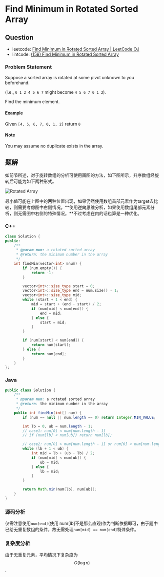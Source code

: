# Find Minimum in Rotated Sorted Array

## Question

- leetcode: [Find Minimum in Rotated Sorted Array | LeetCode OJ](https://leetcode.com/problems/find-minimum-in-rotated-sorted-array/)
- lintcode: [(159) Find Minimum in Rotated Sorted Array](http://www.lintcode.com/en/problem/find-minimum-in-rotated-sorted-array/)

### Problem Statement

Suppose a sorted array is rotated at some pivot unknown to you beforehand.

(i.e., `0 1 2 4 5 6 7` might become `4 5 6 7 0 1 2`).

Find the minimum element.

#### Example

Given `[4, 5, 6, 7, 0, 1, 2]` return `0`

#### Note

You may assume no duplicate exists in the array.


## 题解

如前节所述，对于旋转数组的分析可使用画图的方法，如下图所示，升序数组经旋转后可能为如下两种形式。

![Rotated Array](https://raw.githubusercontent.com/billryan/algorithm-exercise/master/shared-files/images/rotated_array.png)

最小值可能在上图中的两种位置出现，如果仍然使用数组首部元素作为target去比较，则需要考虑图中右侧情况。**使用逆向思维分析，如果使用数组尾部元素分析，则无需图中右侧的特殊情况。**不过考虑在内的话也算是一种优化。

### C++

```c++
class Solution {
public:
    /**
     * @param num: a rotated sorted array
     * @return: the minimum number in the array
     */
    int findMin(vector<int> &num) {
        if (num.empty()) {
            return -1;
        }

        vector<int>::size_type start = 0;
        vector<int>::size_type end = num.size() - 1;
        vector<int>::size_type mid;
        while (start + 1 < end) {
            mid = start + (end - start) / 2;
            if (num[mid] < num[end]) {
                end = mid;
            } else {
                start = mid;
            }
        }

        if (num[start] < num[end]) {
            return num[start];
        } else {
            return num[end];
        }
    }
};
```

### Java

```java
public class Solution {
    /**
     * @param num: a rotated sorted array
     * @return: the minimum number in the array
     */
    public int findMin(int[] num) {
        if (num == null || num.length == 0) return Integer.MIN_VALUE;

        int lb = 0, ub = num.length - 1;
        // case1: num[0] < num[num.length - 1]
        // if (num[lb] < num[ub]) return num[lb];

        // case2: num[0] > num[num.length - 1] or num[0] < num[num.length - 1]
        while (lb + 1 < ub) {
            int mid = lb + (ub - lb) / 2;
            if (num[mid] < num[ub]) {
                ub = mid;
            } else {
                lb = mid;
            }
        }

        return Math.min(num[lb], num[ub]);
    }
}
```

### 源码分析

仅需注意使用`num[end]`(使用 num[lb]不是那么直观)作为判断依据即可，由于题中已给无重复数组的条件，故无需处理`num[mid] == num[end]`特殊条件。

### 复杂度分析

由于无重复元素，平均情况下复杂度为 $$O(\log n)$$.

